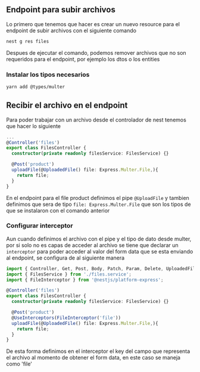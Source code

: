 
## Endpoint para subir archivos

Lo primero que tenemos que hacer es crear un nuevo resource para el endpoint de subir archivos con el siguiente comando

```bash
nest g res files
```

Despues de ejecutar el comando, podemos remover archivos que no son requeridos para el endpoint, por ejemplo los dtos o los entities

### Instalar los tipos necesarios

```bash
yarn add @types/multer
```

## Recibir el archivo en el endpoint 

Para poder trabajar con un archivo desde el controlador de nest tenemos que hacer lo siguiente

```ts
...
@Controller('files')
export class FilesController {
  constructor(private readonly filesService: FilesService) {}

  @Post('product')
  uploadFile(@UploadedFile() file: Express.Multer.File,){
    return file;
  }
}
```

En el endpoint para el file product definimos el pipe `@UploadFile` y tambien definimos que sera de tipo `file: Express.Multer.File` que son los tipos de que se instalaron con el comando anterior

### Configurar interceptor

Aun cuando definimos el archivo con el pipe y el tipo de dato desde multer, por si solo no es capas de acceder al archivo se tiene que declarar un `interceptor` para poder acceder al valor del form data que se esta enviando al endpoint, se configura de al siguiente manera

```ts
import { Controller, Get, Post, Body, Patch, Param, Delete, UploadedFile, UseInterceptors } from '@nestjs/common';
import { FilesService } from './files.service';
import { FileInterceptor } from '@nestjs/platform-express';

@Controller('files')
export class FilesController {
  constructor(private readonly filesService: FilesService) {}

  @Post('product')
  @UseInterceptors(FileInterceptor('file'))
  uploadFile(@UploadedFile() file: Express.Multer.File,){
    return file;
  }
}
```

De esta forma definimos en el interceptor el key del campo que representa el archivo al momento de obtener el form data, en este caso se maneja como 'file'



